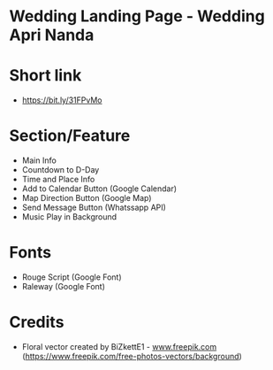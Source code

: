 # Wedding Landing Page - Wedding Apri Nanda

<!-- ![Thumbnail](/image/thumbnail-web-sherly-daeng-menikah.png) -->

# Short link

- https://bit.ly/31FPvMo

# Section/Feature

- Main Info
- Countdown to D-Day
- Time and Place Info
- Add to Calendar Button (Google Calendar)
- Map Direction Button (Google Map)
- Send Message Button (Whatssapp API)
- Music Play in Background

# Fonts

- Rouge Script (Google Font)
- Raleway (Google Font)

# Credits

- Floral vector created by BiZkettE1 - www.freepik.com (https://www.freepik.com/free-photos-vectors/background)
